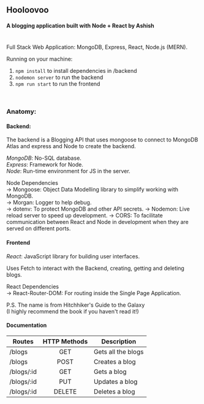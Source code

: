 ## Hooloovoo
#### A blogging application built with Node + React by Ashish
#

Full Stack Web Application: MongoDB, Express, React, Node.js (MERN).

Running on your machine:
1. `npm install` to install dependencies in /backend
2. `nodemon server` to run the backend
3. `npm run start` to run the frontend

<br />

### __Anatomy__:


#### __Backend__:

The backend is a Blogging API that uses mongoose to connect to MongoDB Atlas and express and Node to create the backend.

_MongoDB_: No-SQL database.\
_Express_: Framework for Node.\
_Node_: Run-time environment for JS in the server.

Node Dependencies\
-> Mongoose: Object Data Modelling library to simplify working with MongoDB.\
-> Morgan: Logger to help debug.\
-> dotenv: To protect MongoDB and other API secrets.
-> Nodemon: Live reload server to speed up development.
-> CORS: To facilitate communication between React and Node in development when they are served on different ports.


#### __Frontend__

_React_: JavaScript library for building user interfaces.

Uses Fetch to interact with the Backend, creating, getting and deleting blogs.

React Dependencies\
-> React-Router-DOM: For routing inside the Single Page Application.

P.S.
The name is from Hitchhiker's Guide to the Galaxy\
(I highly recommend the book if you haven't read it!)

#### __Documentation__

| Routes     | HTTP Methods  |   Description      |
|------------|:-------------:|--------------------|
| /blogs     |      GET      | Gets all the blogs |
| /blogs     |     POST      | Creates a blog     |
| /blogs/:id |      GET      | Gets a blog        |
| /blogs/:id |      PUT      | Updates a blog     |
| /blogs/:id |    DELETE     | Deletes a blog     |